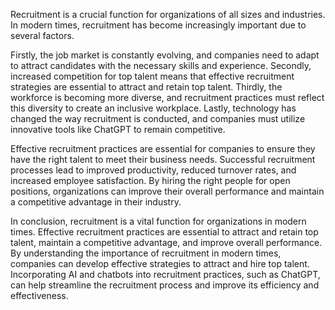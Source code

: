 
Recruitment is a crucial function for organizations of all sizes and industries. In modern times, recruitment has become increasingly important due to several factors.

Firstly, the job market is constantly evolving, and companies need to adapt to attract candidates with the necessary skills and experience. Secondly, increased competition for top talent means that effective recruitment strategies are essential to attract and retain top talent. Thirdly, the workforce is becoming more diverse, and recruitment practices must reflect this diversity to create an inclusive workplace. Lastly, technology has changed the way recruitment is conducted, and companies must utilize innovative tools like ChatGPT to remain competitive.

Effective recruitment practices are essential for companies to ensure they have the right talent to meet their business needs. Successful recruitment processes lead to improved productivity, reduced turnover rates, and increased employee satisfaction. By hiring the right people for open positions, organizations can improve their overall performance and maintain a competitive advantage in their industry.

In conclusion, recruitment is a vital function for organizations in modern times. Effective recruitment practices are essential to attract and retain top talent, maintain a competitive advantage, and improve overall performance. By understanding the importance of recruitment in modern times, companies can develop effective strategies to attract and hire top talent. Incorporating AI and chatbots into recruitment practices, such as ChatGPT, can help streamline the recruitment process and improve its efficiency and effectiveness.
